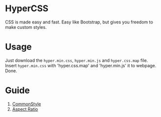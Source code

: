 # HyperCSS
CSS is made easy and fast. Easy like Bootstrap, but gives you freedom to make custom styles.

# Usage
Just download the `hyper.min.css`, `hyper.min.js` and `hyper.css.map` file. Insert `hyper.min.css` with 'hyper.css.map' and 'hyper.min.js' it to webpage. Done.

# Guide
1. [CommonStyle](https://github.com/ImperialStranger/project-hypercss/blob/main/doc/common.md)
2. [Aspect Ratio](https://github.com/ImperialStranger/project-hypercss/blob/main/doc/aspect-ratio.md)
